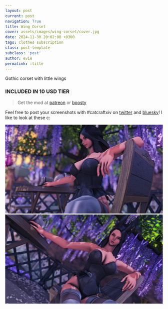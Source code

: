 ```yaml
---
layout: post
current: post
navigation: True
title: Wing Corset
cover: assets/images/wing-corset/cover.jpg
date: 2024-11-30 20:02:00 +0300
tags: clothes subscription
class: post-template
subclass: 'post'
author: evie
permalink: :title
---
```


Gothic corset with little wings

### INCLUDED IN 10 USD TIER

> Get the mod at [patreon](https://www.patreon.com/posts/wing-corset-2024-117020108) or [boosty](https://boosty.to/miaumori/posts/fa70ef7f-71ba-4a6e-8b04-51df026bd6c6?share=post_link)

Feel free to post your screenshots with #catcraftxiv on [twitter](https://x.com/hashtag/catcraftxiv?src=hashtag_click) and [bluesky](https://bsky.app/hashtag/catcraftxiv)! I like to look at these c:

<img src="/assets/images/wing-corset/ffxiv_dx11 2024-11-30 16-11-30.jpg"/>
<img src="/assets/images/wing-corset/cover.jpg"/>